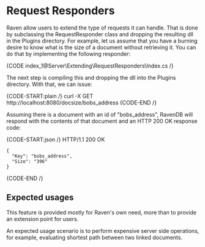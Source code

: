 # Request Responders

Raven allow users to extend the type of requests it can handle. That is done by subclassing the RequestResponder class and dropping the resulting dll in the Plugins directory.
For example, let us assume that you have a burning desire to know what is the size of a document without retrieving it. You can do that by implementing the following responder:

{CODE index_1@Server\Extending\RequestResponders\Index.cs /}
 
The next step is compiling this and dropping the dll into the Plugins directory. With that, we can issue:

{CODE-START:plain /}
    curl -X GET http://localhost:8080/docsize/bobs_address
{CODE-END /}

Assuming there is a document with an id of "bobs_address", RavenDB will respond with the contents of that document and an HTTP 200 OK response code:

{CODE-START:json /}
    HTTP/1.1 200 OK
    
    {
      "Key": "bobs_address",
      "Size": "396"
    }
{CODE-END /}

## Expected usages
This feature is provided mostly for Raven's own need, more than to provide an extension point for users.

An expected usage scenario is to perform expensive server side operations, for example, evaluating shortest path between two linked documents.